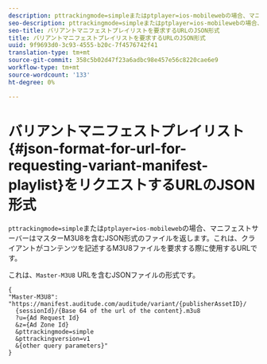 ```yaml
---
description: pttrackingmode=simpleまたはptplayer=ios-mobilewebの場合、マニフェストサーバーは、マスターM3U8を含むJSON形式のファイルを返します。このファイルは、クライアントがコンテンツを記述するM3U8ファイルを要求する際に使用するURLです。
seo-description: pttrackingmode=simpleまたはptplayer=ios-mobilewebの場合、マニフェストサーバーは、マスターM3U8を含むJSON形式のファイルを返します。このファイルは、クライアントがコンテンツを記述するM3U8ファイルを要求する際に使用するURLです。
seo-title: バリアントマニフェストプレイリストを要求するURLのJSON形式
title: バリアントマニフェストプレイリストを要求するURLのJSON形式
uuid: 9f9693d0-3c93-4555-b20c-7f4576742f41
translation-type: tm+mt
source-git-commit: 358c5b02d47f23a6adbc98e457e56c8220cae6e9
workflow-type: tm+mt
source-wordcount: '133'
ht-degree: 0%

---
```



# バリアントマニフェストプレイリスト{#json-format-for-url-for-requesting-variant-manifest-playlist}をリクエストするURLのJSON形式

`pttrackingmode=simple`または`ptplayer=ios-mobileweb`の場合、マニフェストサーバーはマスターM3U8を含むJSON形式のファイルを返します。これは、クライアントがコンテンツを記述するM3U8ファイルを要求する際に使用するURLです。

これは、`Master-M3U8` URLを含むJSONファイルの形式です。

```
{
"Master-M3U8": "https://manifest.auditude.com/auditude/variant/{publisherAssetID}/
  {sessionId}/{Base 64 of the url of the content}.m3u8
  ?u={Ad Request Id}
  &z={Ad Zone Id}
  &pttrackingmode=simple
  &pttrackingversion=v1
  &{other query parameters}"
}
```
